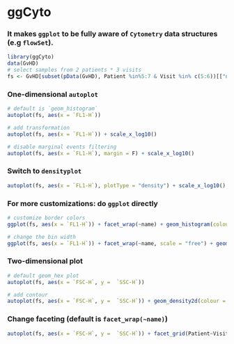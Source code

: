 # ggCyto

### It makes `ggplot` to be fully aware of `Cytometry` data structures (e.g `flowSet`).


```r
library(ggCyto)
data(GvHD)
# select samples from 2 patients * 3 visits
fs <- GvHD[subset(pData(GvHD), Patient %in%5:7 & Visit %in% c(5:6))[["name"]]]
```

### One-dimensional `autoplot`
```r
# default is `geom_histogram`
autoplot(fs, aes(x = `FL1-H`))

# add transformation
autoplot(fs, aes(x = `FL1-H`)) + scale_x_log10()

# disable marginal events filtering
autoplot(fs, aes(x = `FL1-H`), margin = F) + scale_x_log10()
```

### Switch to `densityplot`
```r
autoplot(fs, aes(x = `FL1-H`), plotType = "density") + scale_x_log10()
```

### For more customizations: do `ggplot` directly
```r
# customize border colors 
ggplot(fs, aes(x = `FL1-H`)) + facet_wrap(~name) + geom_histogram(colour = "white") + scale_x_log10()

# change the bin width
ggplot(fs, aes(x = `FL1-H`)) + facet_wrap(~name, scale = "free") + geom_histogram(colour = "white", binwidth = 1/10) + scale_x_log10()
```

### Two-dimensional plot

```r
# default geom_hex plot
autoplot(fs, aes(x = `FSC-H`, y =  `SSC-H`)) 

# add contour
autoplot(fs, aes(x = `FSC-H`, y =  `SSC-H`)) + geom_density2d(colour = "black")
```

### Change faceting (default is `facet_wrap(~name)`)
```r
autoplot(fs, aes(x = `FSC-H`, y =  `SSC-H`)) + facet_grid(Patient~Visit) 
```

